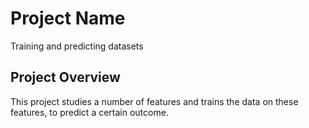 # Project Name

Training and predicting datasets

## Project Overview

This project studies a number of features and trains the data on these features, to predict a certain outcome. 






